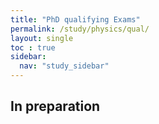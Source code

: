 ```yaml
---
title: "PhD qualifying Exams"
permalink: /study/physics/qual/
layout: single
toc : true
sidebar:
  nav: "study_sidebar"
---
```


## In preparation




